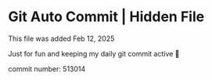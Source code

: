 # Git Auto Commit | Hidden File

This file was added Feb 12, 2025

Just for fun and keeping my daily git commit active 🤪

commit number: 513014
